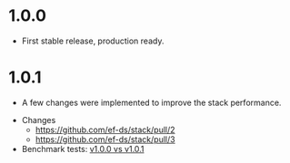 # 1.0.0

* First stable release, production ready.

# 1.0.1

* A few changes were implemented to improve the stack performance.
- Changes
    - https://github.com/ef-ds/stack/pull/2
    - https://github.com/ef-ds/stack/pull/3
- Benchmark tests: [v1.0.0 vs v1.0.1](testdata/release_v1.0.1.md)
